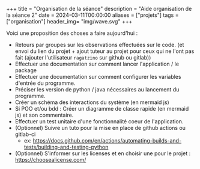 +++
title = "Organisation de la séance"
description = "Aide organisation de la séance 2"
date = 2024-03-11T00:00:00
aliases = ["projets"]
tags = ["organisation"]
header_img= "img/wave.svg"
+++

Voici une proposition des choses a faire aujourd'hui : 

- Retours par groupes sur les observations effectuées sur le code. (et envoi du lien du projet + ajout tuteur au projet pour ceux qui ne l'ont pas fait (ajouter l'utilisateur `ragatzino` sur github ou gitlab))
- Effectuer une documentation sur comment lancer l'application / le package
- Effectuer une documentation sur comment configurer les variables d'entrée du programme.
- Préciser les version de python / java nécessaires au lancement du programme.
- Créer un schéma des interactions du système (en mermaid js)
- Si POO et/ou bdd : Créer un diagramme de classe rapide (en mermaid js) et son commentaire.
- Effectuer un test unitaire d'une fonctionnalité coeur de l'application. 
- (Optionnel) Suivre un tuto pour la mise en place de github actions ou gitlab-ci
    - ex:  <a href="https://docs.github.com/en/actions/automating-builds-and-tests/building-and-testing-python"> https://docs.github.com/en/actions/automating-builds-and-tests/building-and-testing-python </a>
- (Optionnel) S'informer sur les licenses et en choisir une pour le projet : <a href="https://choosealicense.com/">https://choosealicense.com/</a>
